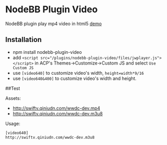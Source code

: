 # NodeBB Plugin Video

NodeBB plugin play mp4 video in html5 [demo](http://swift.tf/topic/61)

## Installation

- npm install nodebb-plugin-video
- add `<script src="/plugins/nodebb-plugin-video/files/jwplayer.js"></script>` in ACP's Themes->Customize->Custom JS and select `Use Custom JS`
- use `[video640]` to customize video's width, `height=width*9/16`
- use `[video640&400]` to customize video's width and height.

##Test

Assets:

- http://swiftv.qiniudn.com/wwdc-dev.mp4
- http://swiftv.qiniudn.com/wwdc-dev.m3u8

Usage:

```
[video640]
http://swiftv.qiniudn.com/wwdc-dev.m3u8
```
